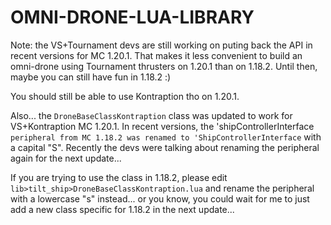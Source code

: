 # OMNI-DRONE-LUA-LIBRARY

Note: 
the VS+Tournament devs are still working on puting back the API in recent versions for MC 1.20.1. That makes it less convenient to build an omni-drone using Tournament thrusters on 1.20.1 than on 1.18.2. Until then, maybe you can still have fun in 1.18.2 :)

You should still be able to use Kontraption tho on 1.20.1.


Also... the `DroneBaseClassKontraption` class was updated to work for VS+Kontraption MC 1.20.1. In recent versions, the 'shipControllerInterface` peripheral from MC 1.18.2 was renamed to 'ShipControllerInterface` with a capital "S". Recently the devs were talking about renaming the peripheral again for the next update...

If you are trying to use the class in 1.18.2, please edit `lib>tilt_ship>DroneBaseClassKontraption.lua` and rename the peripheral with a lowercase "s" instead... or you know, you could wait for me to just add a new class specific for 1.18.2 in the next update...
